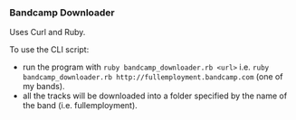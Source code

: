 ### Bandcamp Downloader

Uses Curl and Ruby.

To use the CLI script:

  - run the program with `ruby bandcamp_downloader.rb <url>`
                    i.e. `ruby bandcamp_downloader.rb http://fullemployment.bandcamp.com` (one of my bands).
  - all the tracks will be downloaded into a folder specified by the name of the band (i.e. fullemployment).

